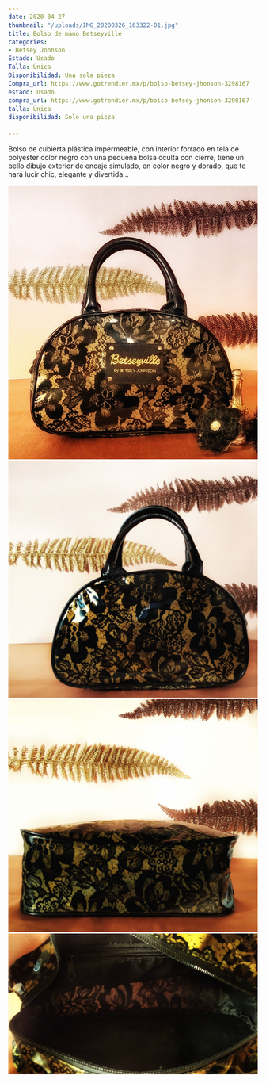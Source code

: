 ```yaml
---
date: 2020-04-27
thumbnail: "/uploads/IMG_20200326_163322-01.jpg"
title: Bolso de mano Betseyville
categories:
- Betsey Johnson
Estado: Usado
Talla: Única
Disponibilidad: Una sola pieza
Compra_url: https://www.gotrendier.mx/p/bolso-betsey-jhonson-3298167
estado: Usado
compra_url: https://www.gotrendier.mx/p/bolso-betsey-jhonson-3298167
talla: Única
disponibilidad: Solo una pieza

---
```

Bolso de cubierta plástica impermeable, con interior forrado en tela de polyester color negro con una pequeña bolsa oculta con cierre, tiene un  bello dibujo exterior de encaje simulado, en color negro y dorado, que te hará lucir chic, elegante y divertida...

![](/uploads/IMG_20200326_163322-01.jpg)![](/uploads/IMG_20200329_154255-01.jpg)![](/uploads/IMG_20200329_154323-01.jpg)![](/uploads/IMG_20200329_155248-01.jpg)
